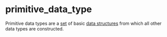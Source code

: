 # primitive_data_type

Primitive data types are a [set](/data_md/mathematics/definitions/foundamental/set.md) of basic [data structures](/data_md/computer_science/definitions/foundamental/data_structure.md) from which all other data types are constructed.
